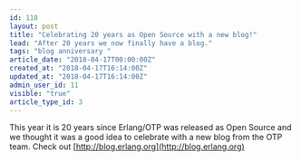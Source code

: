 ```yaml
---
id: 118
layout: post
title: "Celebrating 20 years as Open Source with a new blog!"
lead: "After 20 years we now finally have a blog."
tags: "blog anniversary "
article_date: "2018-04-17T00:00:00Z"
created_at: "2018-04-17T16:14:00Z"
updated_at: "2018-04-17T16:14:00Z"
admin_user_id: 11
visible: "true"
article_type_id: 3
---
```

 This year it is 20 years since Erlang/OTP was released as Open Source and we thought it was a good idea to celebrate with a new blog from the OTP team.
Check out [http://blog.erlang.org](http://blog.erlang.org)
